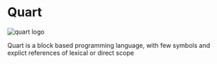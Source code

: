 # Quart

![quart logo](https://quart.firecrow.com/quart-logo128.png)


Quart is a block based programming language, with few symbols and explict references of lexical or direct scope
